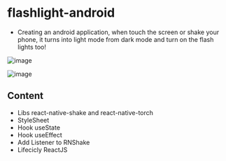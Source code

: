 # flashlight-android

- Creating an android application, when touch the screen or shake your phone, it turns into light mode from dark mode and turn on the flash lights too!

![image](https://user-images.githubusercontent.com/90220756/172502800-653fd907-ff90-44ed-b75e-36ee82cf3771.png)

![image](https://user-images.githubusercontent.com/90220756/172502819-886ef054-30d7-4b97-a642-d58b288abdd4.png)

## Content

  - Libs react-native-shake and react-native-torch
  - StyleSheet
  - Hook useState
  - Hook useEffect
  - Add Listener to RNShake
  - Lifecicly ReactJS
